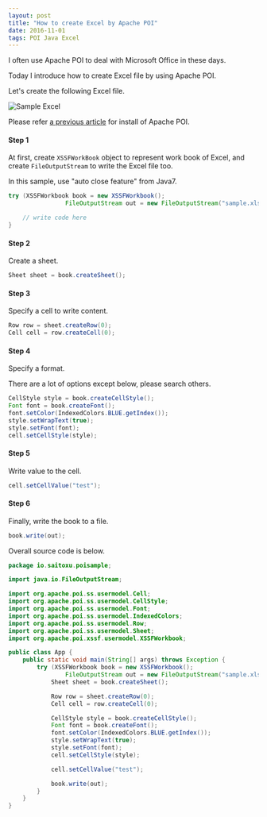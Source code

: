 ```yaml
---
layout: post
title: "How to create Excel by Apache POI"
date: 2016-11-01
tags: POI Java Excel
---
```

I often use Apache POI to deal with Microsoft Office in these days.

Today I introduce how to create Excel file by using Apache POI.

Let's create the following Excel file.

![Sample Excel]({{site.baseurl}}/images/2016-11-01-sample-excel.png)

Please refer [a previous article]({{site.baseurl}}/2016/10/24/how-to-create-powerpoint-via-poi.html)
for install of Apache POI.

#### **Step 1**
At first, create `XSSFWorkBook` object to represent work book of Excel,
and create `FileOutputStream` to write the Excel file too.

In this sample, use \"auto close feature\" from Java7.

```java
try (XSSFWorkbook book = new XSSFWorkbook();
				FileOutputStream out = new FileOutputStream("sample.xlsx")) {

    // write code here
}
```

#### **Step 2**
Create a sheet.

```java
Sheet sheet = book.createSheet();
```

#### **Step 3**
Specify a cell to write content.

```java
Row row = sheet.createRow(0);
Cell cell = row.createCell(0);
```

#### **Step 4**
Specify a format.

There are a lot of options except below, please search others.

```java
CellStyle style = book.createCellStyle();
Font font = book.createFont();
font.setColor(IndexedColors.BLUE.getIndex());
style.setWrapText(true);
style.setFont(font);
cell.setCellStyle(style);
```

#### **Step 5**
Write value to the cell.

```java
cell.setCellValue("test");
```


#### **Step 6**
Finally, write the book to a file.

```java
book.write(out);
```

Overall source code is below.

```java
package io.saitoxu.poisample;

import java.io.FileOutputStream;

import org.apache.poi.ss.usermodel.Cell;
import org.apache.poi.ss.usermodel.CellStyle;
import org.apache.poi.ss.usermodel.Font;
import org.apache.poi.ss.usermodel.IndexedColors;
import org.apache.poi.ss.usermodel.Row;
import org.apache.poi.ss.usermodel.Sheet;
import org.apache.poi.xssf.usermodel.XSSFWorkbook;

public class App {
    public static void main(String[] args) throws Exception {
        try (XSSFWorkbook book = new XSSFWorkbook();
                FileOutputStream out = new FileOutputStream("sample.xlsx")) {
            Sheet sheet = book.createSheet();

            Row row = sheet.createRow(0);
            Cell cell = row.createCell(0);

            CellStyle style = book.createCellStyle();
            Font font = book.createFont();
            font.setColor(IndexedColors.BLUE.getIndex());
            style.setWrapText(true);
            style.setFont(font);
            cell.setCellStyle(style);

            cell.setCellValue("test");

            book.write(out);
        }
    }
}
```
